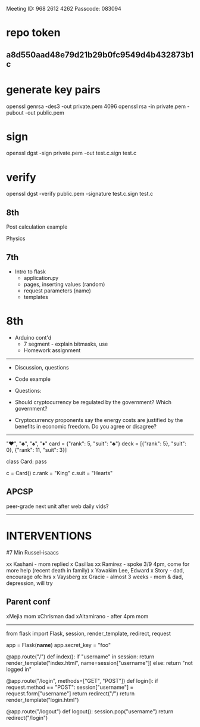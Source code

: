 Meeting ID: 968 2612 4262
Passcode: 083094

# repo token
a8d550aad48e79d21b29b0fc9549d4b432873b1c
----


# generate key pairs
openssl genrsa -des3 -out private.pem 4096
openssl rsa -in private.pem -pubout -out public.pem
# sign
openssl dgst -sign private.pem -out test.c.sign test.c
# verify
openssl dgst -verify public.pem -signature test.c.sign test.c

## 8th

Post calculation example


Physics

## 7th
* Intro to flask
    * application.py
    * pages, inserting values (random)
    * request parameters (name)
    * templates

# 8th
* Arduino cont'd
    * 7 segment - explain bitmasks, use
    * Homework assignment


---

* Discussion, questions
* Code example
* Questions:

* Should cryptocurrency be regulated by the government? Which government?
* Cryptocurrency proponents say the energy costs are justified by the benefits in economic freedom. Do you agree or disagree?

---


"♥", "♣", "♠", "♦"
card = {"rank": 5, "suit": "♣"}
deck = [{"rank": 5}, "suit": 0}, {"rank": 11, "suit": 3}]

class Card:
    pass

c = Card()
c.rank = "King"
c.suit = "Hearts"


## APCSP
peer-grade
next unit after web
daily vids?

-----------------------------

# INTERVENTIONS

#7
Min
Russel-isaacs

xx Kashani - mom replied
x Casillas
xx Ramirez - spoke 3/9 4pm, come for more help (recent death in family)
x Yawakim
Lee, Edward
x Story - dad, encourage ofc hrs
x Vaysberg
xx Gracie - almost 3 weeks - mom & dad, depression, will try


Parent conf
----------
xMejia
    mom
xChrisman
    dad
xAltamirano - after 4pm
    mom


-------
from flask import Flask, session, render_template, redirect, request

app = Flask(__name__)
app.secret_key = "foo"

@app.route("/")
def index():
    if "username" in session:
        return render_template("index.html", name=session["username"])
    else:
        return "not logged in"

@app.route("/login", methods=["GET", "POST"])
def login():
    if request.method == "POST":
        session["username"] = request.form["username"]
        return redirect("/")
    return render_template("login.html")

@app.route("/logout")
def logout():
    session.pop("username")
    return redirect("/login")